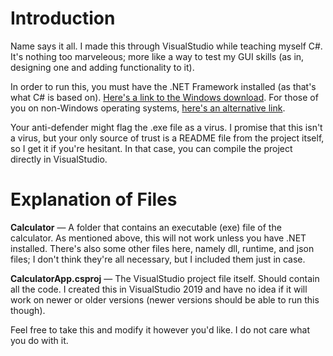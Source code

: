 # Introduction
Name says it all. I made this through VisualStudio while teaching myself C#. It's nothing too marveleous; more like a way to test my GUI skills (as in, designing one and adding functionality to it). 

In order to run this, you must have the .NET Framework installed (as that's what C# is based on). [Here's a link to the Windows download](https://dotnet.microsoft.com/en-us/download/dotnet-framework). For those of you on non-Windows operating systems, [here's an alternative link](https://dotnet.microsoft.com/en-us/download).

Your anti-defender might flag the .exe file as a virus. I promise that this isn't a virus, but your only source of trust is a README file from the project itself, so I get it if you're hesitant. In that case, you can compile the project directly in VisualStudio.

# Explanation of Files
**Calculator** — A folder that contains an executable (exe) file of the calculator. As mentioned above, this will not work unless you have .NET installed. There's also some other files here, namely dll, runtime, and json files; I don't think they're all necessary, but I included them just in case.

**CalculatorApp.csproj** — The VisualStudio project file itself. Should contain all the code. I created this in VisualStudio 2019 and have no idea if it will work on newer or older versions (newer versions should be able to run this though).

Feel free to take this and modify it however you'd like. I do not care what you do with it.
